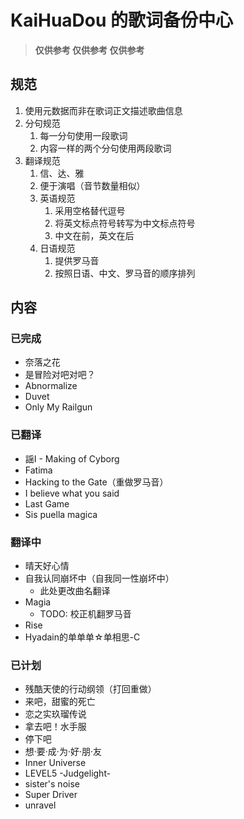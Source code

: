 # KaiHuaDou 的歌词备份中心

> **仅供参考 仅供参考 仅供参考**

## 规范

1. 使用元数据而非在歌词正文描述歌曲信息
2. 分句规范
    1. 每一分句使用一段歌词
    2. 内容一样的两个分句使用两段歌词
3. 翻译规范
    1. 信、达、雅
    2. 便于演唱（音节数量相似）
    3. 英语规范
        1. 采用空格替代逗号
        2. 将英文标点符号转写为中文标点符号
        3. 中文在前，英文在后
    4. 日语规范
        1. 提供罗马音
        2. 按照日语、中文、罗马音的顺序排列

## 内容

### 已完成

+ 奈落之花
+ 是冒险对吧对吧？
+ Abnormalize
+ Duvet
+ Only My Railgun

### 已翻译

+ 謡I - Making of Cyborg
+ Fatima
+ Hacking to the Gate（重做罗马音）
+ I believe what you said
+ Last Game
+ Sis puella magica

### 翻译中

+ 晴天好心情
+ 自我认同崩坏中（自我同一性崩坏中）
    + 此处更改曲名翻译
+ Magia
    + TODO: 校正机翻罗马音
+ Rise
+ Hyadain的单单单☆单相思-C

### 已计划

+ 残酷天使的行动纲领（打回重做）
+ 来吧，甜蜜的死亡
+ 恋之实玖瑠传说
+ 拿去吧！水手服
+ 停下吧
+ 想·要·成·为·好·朋·友
+ Inner Universe
+ LEVEL5 -Judgelight-
+ sister's noise
+ Super Driver
+ unravel
